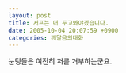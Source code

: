 ```yaml
---
layout: post
title: 서프는 더 두고봐야겠습니다.
date: 2005-10-04 20:07:59 +0900
categories: 깨달음의대화
---
```

눈팅들은 여전히 저를 거부하는군요.